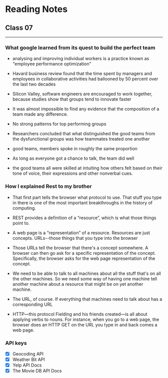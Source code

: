 # Reading Notes
## Class 07
_____________________________________________________________________________________________________________________________________



### What google learned from its quest to build the perfect team

- analysing and improving individual workers is a practice known as "employee performance optimization"

- Havard business review found that the time spent by managers and employees in collaborative activities had ballooned by 50 percent over the last two decades

- Silicon Valley, software engineers are encouraged to work together, because studies show that groups tend to innovate faster

- It was almost impossible to find any evidence that the composition of a team made any difference. 

- No strong patterns for top performing groups

- Researchers concluded that what distinguished the good teams from the dysfunctional groups was how teammates treated one another

- good teams, members spoke in roughly the same proportion

- As long as everyone got a chance to talk, the team did well

- the good teams all were skilled at intuiting how others felt based on their tone of voice, their expressions and other nonverbal cues.



### How I explained Rest to my brother

- That first part tells the browser what protocol to use. That stuff you type in there is one of the most important breakthroughs in the history of computing.

-  REST provides a definition of a “resource”, which is what those things point to.
-  A web page is a “representation” of a resource. Resources are just concepts. URLs--those things that you type into the browser
-  Those URLs tell the browser that there's a concept somewhere. A browser can then go ask for a specific representation of the concept. Specifically, the browser asks for the web page representation of the concept.
- We need to be able to talk to all machines about all the stuff that's on all the other machines. So we need some way of having one machine tell another machine about a resource that might be on yet another machine.
- The URL, of course. If everything that machines need to talk about has a corresponding URL
- HTTP—this protocol Fielding and his friends created—is all about applying verbs to nouns. For instance, when you go to a web page, the browser does an HTTP GET on the URL you type in and back comes a web page.

### API keys
- [x] Geocoding API
- [x] Weather Bit API
- [x] Yelp API Docs
- [x] The Movie DB API Docs

